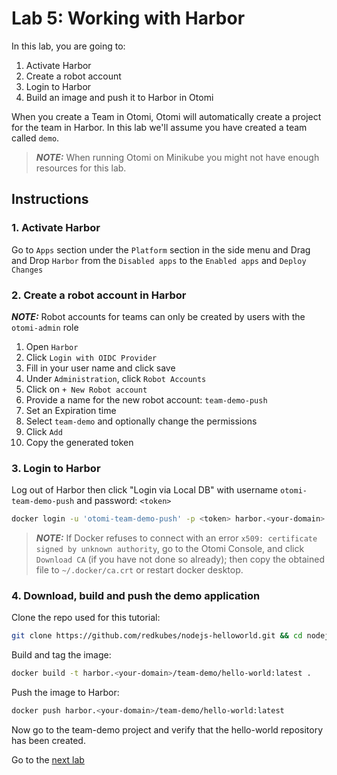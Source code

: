 # Lab 5: Working with Harbor

In this lab, you are going to:

1. Activate Harbor
2. Create a robot account
3. Login to Harbor
4. Build an image and push it to Harbor in Otomi

When you create a Team in Otomi, Otomi will automatically create a project for the team in Harbor. In this lab we'll assume you have created a team called `demo`.

> **_NOTE:_** When running Otomi on Minikube you might not have enough resources for this lab.

## Instructions

### 1. Activate Harbor

Go to `Apps` section under the `Platform` section in the side menu and Drag and Drop `Harbor` from the `Disabled apps` to the `Enabled apps` and `Deploy Changes`

### 2. Create a robot account in Harbor

**_NOTE:_** Robot accounts for teams can only be created by users with the `otomi-admin` role

1. Open `Harbor`
2. Click `Login with OIDC Provider`
3. Fill in your user name and click save
4. Under `Administration`, click `Robot Accounts`
5. Click on `+ New Robot account`
6. Provide a name for the new robot account: `team-demo-push`
7. Set an Expiration time
8. Select `team-demo` and optionally change the permissions
9. Click `Add`
10. Copy the generated token


### 3. Login to Harbor

Log out of Harbor then click "Login via Local DB" with username `otomi-team-demo-push` and password: `<token>`

```bash
docker login -u 'otomi-team-demo-push' -p <token> harbor.<your-domain>
```

> **_NOTE:_** If Docker refuses to connect with an error
`x509: certificate signed by unknown authority`, go to the Otomi Console,
and click `Download CA` (if you have not done so already); then copy the
obtained file to `~/.docker/ca.crt` or restart docker desktop.

### 4. Download, build and push the demo application

Clone the repo used for this tutorial:

```bash
git clone https://github.com/redkubes/nodejs-helloworld.git && cd nodejs-helloworld/
```

Build and tag the image:

```bash
docker build -t harbor.<your-domain>/team-demo/hello-world:latest .
```

Push the image to Harbor:

```bash
docker push harbor.<your-domain>/team-demo/hello-world:latest
```

Now go to the team-demo project and verify that the hello-world repository has been created.

Go to the [next lab](../06-secrets/README.md)
